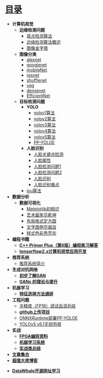 # [目录](README.md)
* **计算机视觉**
  * **边缘检测问题**
    * [斑点检测算法](cv/ch1.md)
    * [边缘检测算法概述](cv/ch2.md)
    * [图像金字塔](cv/图像金字塔.md)
  * **图像分类**
    * [alexnet](DeepLearning/alexnet.md)   
    * [googlenet](DeepLearning/googlenet.md)
    * [mobileNet](DeepLearning/mobileNet.md)
    * [resnet](DeepLearning/resnet.md)
    * [shufflenet](DeepLearning/shufflenet.md)
    * [vgg](DeepLearning/vgg.md)
    * [densenet](DeepLearning/densenet.md)
    * [EfficientNet](DeepLearning/EfficientNet.md)
  * **目标检测问题**
    * **YOLO**
      * [yolov1算法](cv/yolov1.md)
      * [yolov2算法](cv/yolov2.md)
      * [yolov3算法](cv/yolov3.md)
      * [yolov4算法](cv/yolov4.md)
      * [yolov5算法](cv/yolov5.md)
      * [PP-YOLOE](cv/PP-YOLOE.md)
    * **人脸识别**
      * [人脸关键点检测](cv/人脸关键点检测.md)
      * [人脸属性](cv/人脸属性识别.md)
      * [人脸检测问题1](cv/人脸检测问题1.md)
      * [人脸检测问题2](cv/人脸检测问题2.md)
      * [人脸识别](cv/人脸识别.md)
      * [人脸识别难点](cv/人脸识别难点.md)
    * [iou算法](cv/iou.md)
* **数据分析**
  * **数据可视化**
      * [Matplotlib初相识](matplotlib/ch1.md)
      * [艺术画笔见乾坤](matplotlib/ch2.md)
      * [布局格式定方圆](matplotlib/ch3.md)
      * [文字图例尽眉目](matplotlib/ch4.md)
      * [样式色彩秀芳华](matplotlib/ch5.md)
* **编程书籍**
  * [**C++ Primer Plus（第6版）编程练习解答**](https://relph1119.github.io/cpp-primer-plus/#/)
  * [**tensorflow2.x计算机视觉应用开发**](https://github.com/swpucwf/tf_study/tree/master)
* **推荐系统**
  * [推荐系统简介](推荐系统/推荐系统.md)
* **生成对抗网络**
  * [**初步了解GAN**](GAN/笔记.md)
  * [**GANs 的理论与提升**](GAN/笔记2.md)
* **机器学习**
  * [**特征选择方法调研**](MachineLearning/ch1.md)
* **工程问题**
  * [半精度（FP16）调试血泪总结](https://mp.weixin.qq.com/s/C5WsHZBBXtHLPU7tqAbzyw) 
  * [**github上传项目**](https://www.cnblogs.com/zouwangblog/p/11201561.html)
  * [ONNXRuntime部署PP-YOLOE](https://github.com/hpc203/pp-yoloe-onnxrun-cpp-py)
  * [YOLOv5 v6.1无损剪枝](deploy/YOLOv5无损剪枝.md)
* **实战**
  * [**FPGA编程资料**](https://xupsh.github.io/pp4fpgas-cn/)
  * [**机器学习系统**](https://openmlsys.github.io/chapter_preface/index.html)
  * [**实战类总结**](https://docs.qq.com/doc/DZG1SZ21YZmx4b2Z1)
* [**文章集合**](paper/README.md)
* [**超值大佬博客**](GodV/readme.md)
- [**DataWhale开源网址学习**](https://datawhale.feishu.cn/docs/doccn0AOicI3LJ8RwhY0cuDPSOc#zDsZM5)



